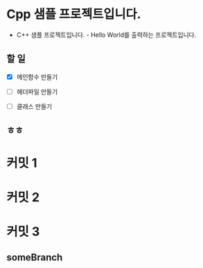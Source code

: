 # Cpp 샘플 프로젝트입니다.
- C++ 샘플 프로젝트입니다.
		- Hello World를 출력하는 프로젝트입니다.

## 할 일
- [x] 메인함수 만들기
- [ ] 헤더파일 만들기
- [ ] 클래스 만들기


## ㅎㅎ

# 커밋 1
# 커밋 2
# 커밋 3

## someBranch